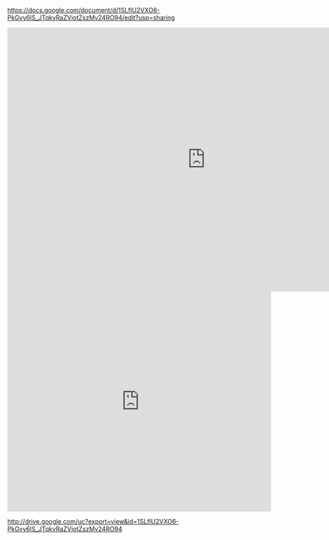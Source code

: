 


https://docs.google.com/document/d/1SLflU2VXO6-PkGvy6lS_JTqkvRaZViotZszMv24RO94/edit?usp=sharing


<iframe src="http://drive.google.com/uc?export=view&id=1SLflU2VXO6-PkGvy6lS_JTqkvRaZViotZszMv24RO94&embedded=true" style="width:900px; height:600px;" frameborder="0"></iframe>

<iframe src="https://docs.google.com/viewer?url=http://drive.google.com/uc?export=view&id=1SLflU2VXO6-PkGvy6lS_JTqkvRaZViotZszMv24RO94&embedded=true" style="width:600px; height:500px;" frameborder="0"></iframe>

http://drive.google.com/uc?export=view&id=1SLflU2VXO6-PkGvy6lS_JTqkvRaZViotZszMv24RO94
